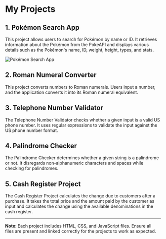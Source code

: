 # My Projects

## 1. Pokémon Search App
This project allows users to search for Pokémon by name or ID. It retrieves information about the Pokémon from the PokeAPI and displays various details such as the Pokémon's name, ID, weight, height, types, and stats.

![Pokémon Search App](https://api.url2png.com/v6/P4DF2F8BC83648/5374b9f9ced5c728d523cd922c217f94/png/?thumbnail_max_width=851&url=https://www.freecodecamp.org/certification/AhmedAbdul/javascript-algorithms-and-data-structures-v8)

## 2. Roman Numeral Converter
This project converts numbers to Roman numerals. Users input a number, and the application converts it into its Roman numeral equivalent.

## 3. Telephone Number Validator
The Telephone Number Validator checks whether a given input is a valid US phone number. It uses regular expressions to validate the input against the US phone number format.

## 4. Palindrome Checker
The Palindrome Checker determines whether a given string is a palindrome or not. It disregards non-alphanumeric characters and spaces while checking for palindromes.

## 5. Cash Register Project
The Cash Register Project calculates the change due to customers after a purchase. It takes the total price and the amount paid by the customer as input and calculates the change using the available denominations in the cash register.

---

**Note**: Each project includes HTML, CSS, and JavaScript files. Ensure all files are present and linked correctly for the projects to work as expected.
